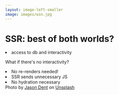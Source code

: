 ```yaml
---
layout: image-left-smaller
image: images/win.jpg
---
```


<style>
    li {
        @apply -ml-4
    }
    </style>

<h1 class="h1-small">SSR: best of both worlds<span v-click="2" class="featured">?</span></h1>

<li v-click="1">
access to db <span class="featured">and</span> interactivity
</li>

<span v-click="3">What if there's no interactivity?</span>

<li v-click="4" >
No re-renders needed!
</li>

<li v-click="5" class="ml-8">
SSR sends unnecessary JS
</li>

<li v-click="6" class="ml-8">
No hydration necessary
</li>

<Caption>Photo by <a href="https://unsplash.com/@jdent?utm_source=unsplash&utm_medium=referral&utm_content=creditCopyText">Jason Dent</a> on <a href="https://unsplash.com/photos/WNVGLwGMCAg?utm_source=unsplash&utm_medium=referral&utm_content=creditCopyText">Unsplash</a></Caption>